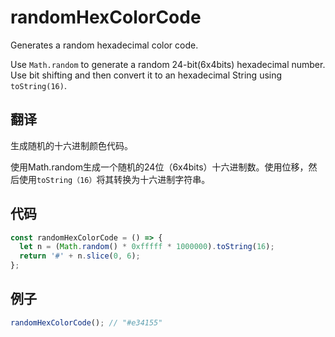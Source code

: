 # randomHexColorCode

Generates a random hexadecimal color code.

Use `Math.random` to generate a random 24-bit(6x4bits) hexadecimal number. Use bit shifting and then convert it to an hexadecimal String using `toString(16)`.

## 翻译

生成随机的十六进制颜色代码。

使用Math.random生成一个随机的24位（6x4bits）十六进制数。使用位移，然后使用`toString（16）`将其转换为十六进制字符串。

## 代码

```js
const randomHexColorCode = () => {
  let n = (Math.random() * 0xfffff * 1000000).toString(16);
  return '#' + n.slice(0, 6);
};
```

## 例子

```js
randomHexColorCode(); // "#e34155"
```
